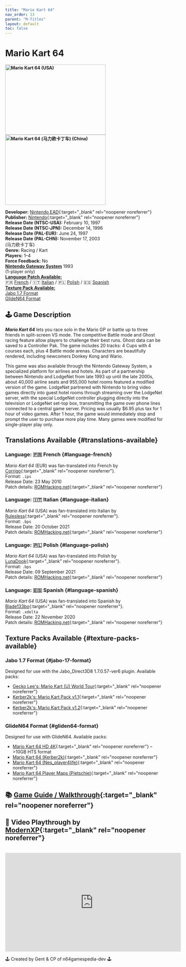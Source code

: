 ```yaml
---
title: "Mario Kart 64"
nav_order: 13
parent: "M-Titles"
layout: default
toc: false
---
```


# Mario Kart 64
<b>
<img src="https://images.launchbox-app.com//e921ec0f-4a2f-4a57-b59a-36edb8ae3096.jpg" alt="Mario Kart 64 (USA)" style="object-fit:cover;width:320px;height:224px"/>
<img src="https://images.launchbox-app.com//0ad5a0f2-3cfe-48ac-a5d5-65c66340a5f1.png" alt="Mario Kart 64 (马力欧卡丁车) (China)" style="object-fit:cover;width:320px;height:224px"/>
</b>

**Developer:** [Nintendo EAD](https://en.wikipedia.org/wiki/Nintendo_Entertainment_Analysis_%26_Development){:target="_blank" rel="noopener noreferrer"}  
**Publisher:** [Nintendo](https://en.wikipedia.org/wiki/Nintendo){:target="_blank" rel="noopener noreferrer"}  
**Release Date (NTSC-USA):** February 10, 1997  
**Release Date (NTSC-JPN):** December 14, 1996  
**Release Date (PAL-EUR):** June 24, 1997  
**Release Date (PAL-CHN):** November 17, 2003  
(马力欧卡丁车)  
**Genre:** Racing / Kart  
**Players:** 1–4  
**Force Feedback:** No  
[**Nintendo Gateway System**](#gateway-system) 1993<br>(1-player only)<br>
[**Language Patch Available:**](#translations-available)<br>
🇫🇷 [French](#language-french) / 🇮🇹 [Italian](#language-italian) / 🇵🇱 [Polish](#language-polish) / 🇪🇸 [Spanish](#language-spanish)<br>
[**Texture Pack Available:**](#texture-packs-available)<br>
[Jabo 1.7 Format](#jabo-17-format)<br>
[GlideN64 Format](#gliden64-format)

## 🕹️ Game Description
<em><strong>Mario Kart 64</strong></em> lets you race solo in the Mario GP or battle up to three friends in split-screen VS mode. The competitive Battle mode and Ghost racing feature allow players to challenge their best runs. Ghost data can be saved to a Controller Pak. The game includes 20 tracks: 4 Cups with 4 courses each, plus 4 Battle mode arenas. Characters are beautifully rendered, including newcomers Donkey Kong and Wario.

<a name="gateway-system"></a>
This game was also available through the Nintendo Gateway System, a specialized platform for airlines and hotels. As part of a partnership between Nintendo and LodgeNet from late 1993 up until the late 2000s, about 40,000 airline seats and 955,000 hotel rooms featured a modified version of the game. LodgeNet partnered with Nintendo to bring video games directly into guest hotel rooms through streaming over the LodgeNet server, with the special LodgeNet controller plugging directly into the television or LodgeNet set-top box, transmitting the game over phone lines connected to a central game server. Pricing was usually $6.95 plus tax for 1 hour of video games. After 1 hour, the game would immediately stop and prompt the user to purchase more play time. Many games were modified for single-player play only.

## Translations Available {#translations-available}  
### Language: 🇫🇷 French {#language-french}  
*Mario Kart 64* (EUR) was fan-translated into French by [Corrigo](https://www.romhacking.net/community/1196/){:target="_blank" rel="noopener noreferrer"}.  
Format: `.ips`  
Release Date: 23 May 2010  
Patch details: [ROMHacking.net](https://www.romhacking.net/translations/5077/){:target="_blank" rel="noopener noreferrer"}

### Language: 🇮🇹 Italian {#language-italian}  
*Mario Kart 64* (USA) was fan-translated into Italian by [Rulesless](https://www.romhacking.net/community/7348/){:target="_blank" rel="noopener noreferrer"}.  
Format: `.bps`  
Release Date: 20 October 2021  
Patch details: [ROMHacking.net](https://www.romhacking.net/translations/6478/){:target="_blank" rel="noopener noreferrer"}

### Language: 🇵🇱 Polish {#language-polish}  
*Mario Kart 64* (USA) was fan-translated into Polish by [LunaDook](https://www.romhacking.net/community/6874/){:target="_blank" rel="noopener noreferrer"}.  
Format: `.bps`  
Release Date: 09 September 2021  
Patch details: [ROMHacking.net](https://www.romhacking.net/translations/6173/){:target="_blank" rel="noopener noreferrer"}

### Language: 🇪🇸 Spanish {#language-spanish}  
*Mario Kart 64* (USA) was fan-translated into Spanish by [Blade133bo](https://www.romhacking.net/community/2941/){:target="_blank" rel="noopener noreferrer"}.  
Format: `.xdelta`  
Release Date: 22 November 2020  
Patch details: [ROMHacking.net](https://www.romhacking.net/translations/3417/){:target="_blank" rel="noopener noreferrer"}

## Texture Packs Available {#texture-packs-available}  
### Jabo 1.7 Format {#jabo-17-format}  
Designed for use with the Jabo_Direct3D8 1.7.0.57-ver6 plugin. Available packs:
- [Gecko Lee's: Mario Kart (U) World Tour](https://www.n64textures.com/downloads/jabo-texture-packs/#Gecko%20Lee's:%20Mario%20Kart%20World%20Tour){:target="_blank" rel="noopener noreferrer"}
- [Kerber2k's: Mario Kart Pack v1.1](https://www.n64textures.com/downloads/jabo-texture-packs/#Kerber2k's:%20Mario%20Kart%20Pack%20v1.1){:target="_blank" rel="noopener noreferrer"}
- [Kerber2k's: Mario Kart Pack v1.2](https://www.n64textures.com/downloads/jabo-texture-packs/#Kerber2k's:%20Mario%20Kart%20Pack%20v1.2){:target="_blank" rel="noopener noreferrer"}

### GlideN64 Format {#gliden64-format}  
Designed for use with GlideN64. Available packs:
- [Mario Kart 64 HD 4K](https://www.n64textures.com/downloads/#Mariokart64%20HD%204K){:target="_blank" rel="noopener noreferrer"} – >10GB HTS format
- [Mario Kart 64 (Kerber2k)](https://www.n64textures.com/downloads/#Mario%20Kart%2064%20(Kerber2k)){:target="_blank" rel="noopener noreferrer"}
- [Mario Kart 64 (Nes_player4life)](https://www.n64textures.com/downloads/#Mario%20Kart%2064%20(Nes_player4life)){:target="_blank" rel="noopener noreferrer"}
- [Mario Kart 64 Player Maps (Pietschie)](https://www.n64textures.com/downloads/#Mario%20Kart%2064%20Player%20Maps){:target="_blank" rel="noopener noreferrer"}

## 📚 [Game Guide / Walkthrough](https://gamefaqs.gamespot.com/n64/197860-mario-kart-64/faqs/37859){:target="_blank" rel="noopener noreferrer"}

## 🎥 Video Playthrough by [ModernXP](https://www.youtube.com/channel/UCmf87a-abupkfS85ra19Hlw){:target="_blank" rel="noopener noreferrer"}  
<br />
<iframe width="560" height="315" src="https://www.youtube.com/embed/acuR_mxectk" title="Mario Kart 64 – Complete 100% Longplay" frameborder="0" allowfullscreen></iframe>

🕹️ Created by Gent & CP of n64gamespedia-dev 🕹️

<!-- Vault Format: n64gamespedia-dev -->
<!-- Protocol Source: _vault-specs/format-protocol.md -->
